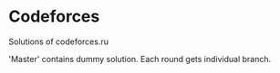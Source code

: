 Codeforces
==========

Solutions of codeforces.ru

'Master' contains dummy solution. 
Each round gets individual branch.
